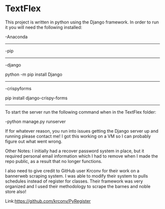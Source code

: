 # TextFlex

This project is written in python using the Django framework. In order to run it you will need the following installed:

-Anaconda

-------------------------------
-pip

-------------------------------
-django

python -m pip install Django

-------------------------------
-crispyforms

pip install django-crispy-forms

-------------------------------
To start the server run the following command when in the TextFlex folder:

-python manage.py runserver

If for whatever reason, you run into issues getting the Django server up and running please contact me! I got this working on a VM so I can probably figure out what went wrong.

Other Notes: I initially had a recover password system in place, but it required personal email information which I had to remove when I made the repo public, as a result that no longer functions.

I also need to give credit to GitHub user Krconv for their work on a bannerweb scraping system. I was able to modify their system to pulls schedules instead of register for classes. Their framework was very organized and I used their methodology to scrape the barnes and noble store also!

Link:https://github.com/krconv/PyRegister 

